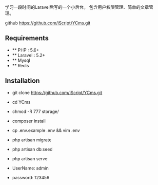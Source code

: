  学习一段时间的Laravel后写的一个小后台。
包含用户权限管理、简单的文章管理。

 github
https://github.com/iScript/YCms.git

## Requirements
- ** PHP : 5.6+
- ** Laravel : 5.2+
- ** Mysql
- ** Redis
## Installation
- git clone https://github.com/iScript/YCms.git
- cd YCms
- chmod -R 777 storage/
- composer install
- cp .env.example .env && vim .env
- php artisan migrate
- php artisan db:seed
- php artisan serve

- UserName: admin
- password: 123456